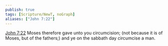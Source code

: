 ```yaml
---
publish: true
tags: [Scripture/NewT, noGraph]
aliases: ["John 7:22"]
---
```

[John 7:22](https://churchofjesuschrist.org/study/scriptures/nt/john/7?lang=eng&id=p22#p22) Moses therefore gave unto you circumcision; (not because it is of Moses, but of the fathers;) and ye on the sabbath day circumcise a man.
